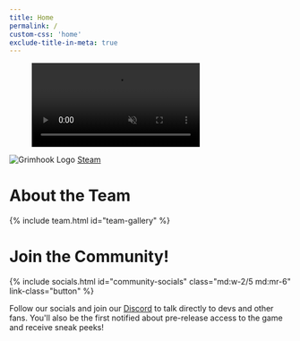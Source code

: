```yaml
---
title: Home
permalink: /
custom-css: 'home'
exclude-title-in-meta: true
---
```


<div id="splash">
    <figure>
        <video playsinline autoplay muted loop> 
            <source src="/assets/videos/gameplay-short.mp4" type="video/mp4">
            <source src="/assets/videos/gameplay-short.webm" type="video/webm">
        </video>
    </figure>
    <div id="download" class="ignore-auto-responsiveness">
        <img src="{{ site.url_logo_1024 }}" id="download-banner" alt="Grimhook Logo">
        <!-- <a class="button download windows font-2xl w-fit mx-auto mt-4" download> Demo Coming Soon </a> -->
        <!-- <a class="button download windows font-2xl w-fit mx-auto mt-4 hide-on-not-windows" href="{{site.demo_download_windows}}" download> <i class="fa-brands fa-windows my-auto mr-2"></i> Download The Demo </a> -->
        <a class="button download steam font-2xl w-fit mx-auto mt-4" href="/steam" target="_blank" > <i class="fa-brands fa-steam my-auto mr-2"></i> Steam </a>
    </div>
</div>

<div>
    <!-- <div id="about" class="anchor"></div>
    <h1> About the Project </h1>
    <p>
        Look, just because I don't be givin' no man a foot massage don't make it right for Marsellus to throw Antwone into a glass motherfuckin' house, fuckin' up the way the nigger talks. Motherfucker do that shit to me, he better paralyze my ass, 'cause I'll kill the motherfucker, know what I'm sayin'?
    </p>
    <p>
        My money's in that office, right? If she start giving me some bullshit about it ain't there, and we got to go someplace else and get it, I'm gonna shoot you in the head then and there. Then I'm gonna shoot that bitch in the kneecaps, find out where my goddamn money is. She gonna tell me too. Hey, look at me when I'm talking to you, motherfucker. You listen: we go in there, and that nigga Winston or anybody else is in there, you the first motherfucker to get shot. You understand?
    </p>
    <p>
        The path of the righteous man is beset on all sides by the iniquities of the selfish and the tyranny of evil men. Blessed is he who, in the name of charity and good will, shepherds the weak through the valley of darkness, for he is truly his brother's keeper and the finder of lost children. And I will strike down upon thee with great vengeance and furious anger those who would attempt to poison and destroy My brothers. And you will know My name is the Lord when I lay My vengeance upon thee.
    </p>
</div> -->

<div>
    <div id="team" class="anchor"></div>
    <h1> About the Team </h1>
    {% include team.html id="team-gallery" %}
</div>

<div>
    <div id="community" class="anchor"></div>
    <h1> Join the Community! </h1>
    <div class="flex flex-column md:flex-row my-12 justify-content-center">
        {% include socials.html id="community-socials" class="md:w-2/5 md:mr-6" link-class="button" %}
        <p class="md:w-2/5 pt-4 md:pt-0">
            Follow our socials and join our <a href="/discord" target="_blank"> Discord</a> to talk directly to devs and other fans. You'll also be the first notified about pre-release access to the game and receive sneak peeks!
        </p>
    </div>
</div>

